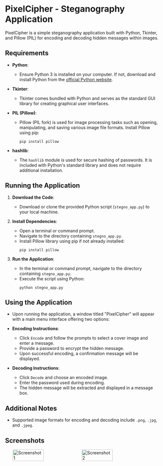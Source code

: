 # PixelCipher - Steganography Application

PixelCipher is a simple steganography application built with Python, Tkinter, and Pillow (PIL) for encoding and decoding hidden messages within images.

## Requirements

- **Python**:
  - Ensure Python 3 is installed on your computer. If not, download and install Python from the [official Python website](https://www.python.org/downloads/).

- **Tkinter**:
  - Tkinter comes bundled with Python and serves as the standard GUI library for creating graphical user interfaces.

- **PIL (Pillow)**:
  - Pillow (PIL fork) is used for image processing tasks such as opening, manipulating, and saving various image file formats. Install Pillow using pip:
    ```
    pip install pillow
    ```
- **hashlib**:
  - The `hashlib` module is used for secure hashing of passwords. It is included with Python's standard library and does not require additional installation.

## Running the Application

1. **Download the Code**:
   - Download or clone the provided Python script (`stegno_app.py`) to your local machine.

2. **Install Dependencies**:
   - Open a terminal or command prompt.
   - Navigate to the directory containing `stegno_app.py`.
   - Install Pillow library using pip if not already installed:
     ```
     pip install pillow
     ```

3. **Run the Application**:
   - In the terminal or command prompt, navigate to the directory containing `stegno_app.py`.
   - Execute the script using Python:
     ```
     python stegno_app.py
     ```

## Using the Application

- Upon running the application, a window titled "PixelCipher" will appear with a main menu interface offering two options:

- **Encoding Instructions**:
  - Click `Encode` and follow the prompts to select a cover image and enter a message.
  - Provide a password to encrypt the hidden message.
  - Upon successful encoding, a confirmation message will be displayed.

- **Decoding Instructions**:
  - Click `Decode` and choose an encoded image.
  - Enter the password used during encoding.
  - The hidden message will be extracted and displayed in a message box.

## Additional Notes

- Supported image formats for encoding and decoding include `.png`, `.jpg`, and `.jpeg`.

## Screenshots

<div style="display: flex; justify-content: center;">
    <img src="https://github.com/Vaniluthra/Pixel-Cipher/assets/94587714/e43ce015-8470-4552-9d18-f34aac81a68f" alt="Screenshot 1" width="45%">
    <img src="https://github.com/Vaniluthra/Pixel-Cipher/assets/94587714/203c53f4-9dd4-4999-a67e-4592a7d3cf52" alt="Screenshot 2" width="45%">
</div>
